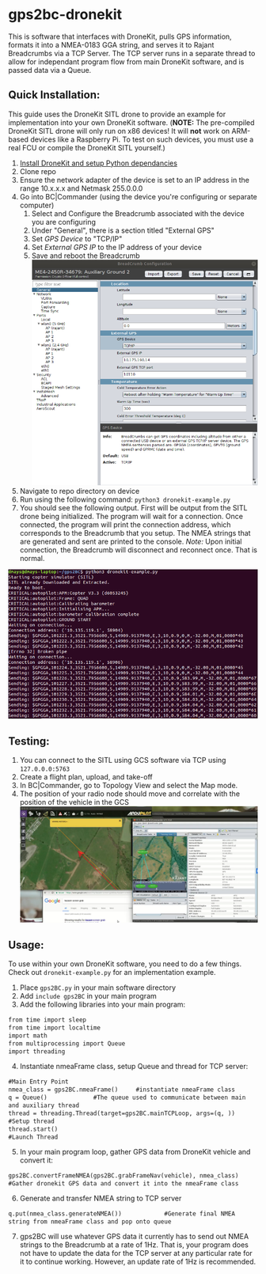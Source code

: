 # gps2bc-dronekit

This is software that interfaces with DroneKit, pulls GPS information, formats it into a NMEA-0183 GGA string, and serves it to Rajant Breadcrumbs via a TCP Server. The TCP server runs in a separate thread to allow for independant program flow from main DroneKit software, and is passed data via a Queue. 

## Quick Installation:
This guide uses the DroneKit SITL drone to provide an example for implementation into your own DroneKit software. (**NOTE:** The pre-compiled DroneKit SITL drone will only run on x86 devices! It will **not** work on ARM-based devices like a Raspberry Pi. To test on such devices, you must use a real FCU or compile the DroneKit SITL yourself.)
  1. [Install DroneKit and setup Python dependancies](https://dronekit-python.readthedocs.io/en/latest/guide/quick_start.html)
  1. Clone repo
  1. Ensure the network adapter of the device is set to an IP address in the range 10.x.x.x and Netmask 255.0.0.0
  1. Go into BC|Commander (using the device you're configuring or separate computer)
      1. Select and Configure the Breadcrumb associated with the device you are configuring
      1. Under "General", there is a section titled "External GPS"
      1. Set *GPS Device* to "TCP/IP"
      1. Set *External GPS IP* to the IP address of your device
      1. Save and reboot the Breadcrumb    
  ![BC|Commander Config Screen](BCConfig.png)
  1. Navigate to repo directory on device
  1. Run using the following command: `python3 dronekit-example.py`
  1. You should see the following output. First will be output from the SITL drone being initialized. The program will wait for a connection. Once connected, the program will print the connection address, which corresponds to the Breadcrumb that you setup. The NMEA strings that are generated and sent are printed to the console. *Note:* Upon initial connection, the Breadcrumb will disconnect and reconnect once. That is normal.
  
![gps2BC Terminal Output](gps2BC_output.png) 

## Testing:
  1. You can connect to the SITL using GCS software via TCP using `127.0.0.0:5763`
  1. Create a flight plan, upload, and take-off
  1. In BC|Commander, go to Topology View and select the Map mode.
  1. The position of your radio node should move and correlate with the position of the vehicle in the GCS
![BC|Commander Map View](bcc_map_example.png)

## Usage:
To use within your own DroneKit software, you need to do a few things. Check out `dronekit-example.py` for an implementation example.
  1. Place `gps2BC.py` in your main software directory
  1. Add `include gps2BC` in your main program
  1. Add the following libraries into your main program:
```
from time import sleep
from time import localtime
import math
from multiprocessing import Queue
import threading
```
  4. Instantiate nmeaFrame class, setup Queue and thread for TCP server:
```
#Main Entry Point
nmea_class = gps2BC.nmeaFrame()		#instantiate nmeaFrame class
q = Queue()				#The queue used to communicate between main and auxiliary thread
thread = threading.Thread(target=gps2BC.mainTCPLoop, args=(q, ))	#Setup thread
thread.start()                                                          #Launch Thread
```
  5. In your main program loop, gather GPS data from DroneKit vehicle and convert it:
```
gps2BC.convertFrameNMEA(gps2BC.grabFrameNav(vehicle), nmea_class)	#Gather dronekit GPS data and convert it into the nmeaFrame class
```
  6. Generate and transfer NMEA string to TCP server
```
q.put(nmea_class.generateNMEA())			#Generate final NMEA string from nmeaFrame class and pop onto queue
```
  7. gps2BC will use whatever GPS data it currently has to send out NMEA strings to the Breadcrumb at a rate of 1Hz. That is, your program does not have to update the data for the TCP server at any particular rate for it to continue working. However, an update rate of 1Hz is recommended.
